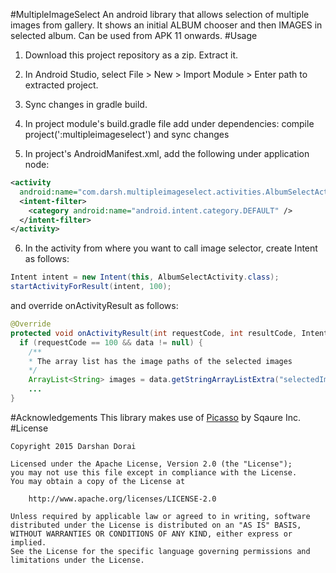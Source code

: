 #MultipleImageSelect
An android library that allows selection of multiple images from gallery. It shows an initial
ALBUM chooser and then IMAGES in selected album.
Can be used from APK 11 onwards.
#Usage
1. Download this project repository as a zip. Extract it.
2. In Android Studio, select File > New > Import Module > Enter path to extracted project.
3. Sync changes in gradle build.
4. In project module's build.gradle file add under dependencies:
    compile project(':multipleimageselect')
  and sync changes

5. In project's AndroidManifest.xml, add the following under application node:
```xml
<activity
  android:name="com.darsh.multipleimageselect.activities.AlbumSelectActivity">
  <intent-filter>
    <category android:name="android.intent.category.DEFAULT" />
  </intent-filter>
</activity>
```

6. In the activity from where you want to call image selector, create Intent as follows:
```java
Intent intent = new Intent(this, AlbumSelectActivity.class);
startActivityForResult(intent, 100);
```
   and override onActivityResult as follows:
```java
@Override
protected void onActivityResult(int requestCode, int resultCode, Intent data) {
  if (requestCode == 100 && data != null) {
    /**
    * The array list has the image paths of the selected images
    */
    ArrayList<String> images = data.getStringArrayListExtra("selectedImages");
    ...  
}
```
#Acknowledgements
This library makes use of [Picasso](https://github.com/square/picasso) by Sqaure Inc.
#License
```license
Copyright 2015 Darshan Dorai

Licensed under the Apache License, Version 2.0 (the "License");
you may not use this file except in compliance with the License.
You may obtain a copy of the License at

    http://www.apache.org/licenses/LICENSE-2.0

Unless required by applicable law or agreed to in writing, software
distributed under the License is distributed on an "AS IS" BASIS,
WITHOUT WARRANTIES OR CONDITIONS OF ANY KIND, either express or implied.
See the License for the specific language governing permissions and
limitations under the License.
```
